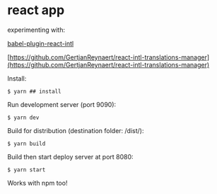 # react app

experimenting with:

[babel-plugin-react-intl](https://formatjs.io/docs/tooling/babel-plugin)

[https://github.com/GertjanReynaert/react-intl-translations-manager](https://github.com/GertjanReynaert/react-intl-translations-manager)

Install:
```
$ yarn ## install
```

Run development server (port 9090):
```
$ yarn dev
```
Build for distribution (destination folder: /dist/):
```
$ yarn build
```
Build then start deploy server at port 8080:
```
$ yarn start
```

Works with npm too!

